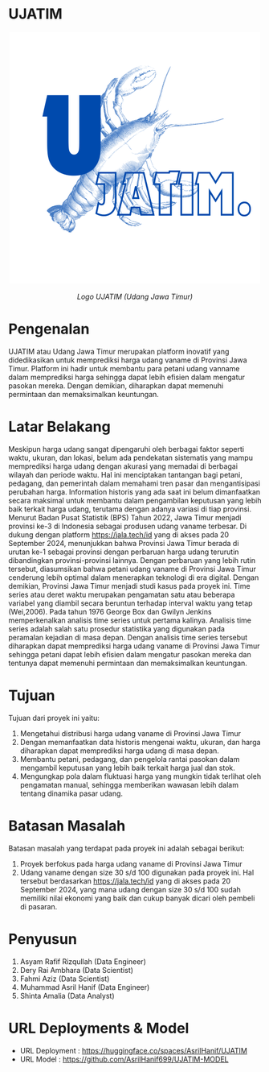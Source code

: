 # UJATIM

<p align="center">
  <img src="logo.png" alt="Udang Jawa Timur">
</p>

<p align="center"><i>Logo UJATIM (Udang Jawa Timur)</i></p>

# Pengenalan 

UJATIM atau Udang Jawa Timur merupakan platform inovatif yang didedikasikan untuk memprediksi harga udang vaname di Provinsi Jawa Timur. Platform ini hadir untuk membantu para petani udang vanname dalam memprediksi harga sehingga dapat lebih efisien dalam mengatur pasokan mereka. Dengan demikian, diharapkan dapat memenuhi permintaan dan memaksimalkan keuntungan.

# Latar Belakang 

Meskipun harga udang sangat dipengaruhi oleh berbagai faktor seperti waktu, ukuran, dan lokasi, belum ada pendekatan sistematis yang mampu memprediksi harga udang dengan akurasi yang memadai di berbagai wilayah dan periode waktu. Hal ini menciptakan tantangan bagi petani, pedagang, dan pemerintah dalam memahami tren pasar dan mengantisipasi perubahan harga. Information historis yang ada saat ini belum dimanfaatkan secara maksimal untuk membantu dalam pengambilan keputusan yang lebih baik terkait harga udang, terutama dengan adanya variasi di tiap provinsi. Menurut Badan Pusat Statistik (BPS) Tahun 2022, Jawa Timur menjadi provinsi ke-3 di Indonesia sebagai produsen udang vaname terbesar. Di dukung dengan platform https://jala.tech/id yang di akses pada 20 September 2024, menunjukkan bahwa Provinsi Jawa Timur berada di urutan ke-1 sebagai provinsi dengan perbaruan harga udang terurutin dibandingkan provinsi-provinsi lainnya. Dengan perbaruan yang lebih rutin tersebut, diasumsikan bahwa petani udang vaname di Provinsi Jawa Timur cenderung lebih optimal dalam menerapkan teknologi di era digital. Dengan demikian, Provinsi Jawa Timur menjadi studi kasus pada proyek ini. 
Time series atau deret waktu merupakan pengamatan satu atau beberapa
variabel yang diambil secara beruntun terhadap interval waktu yang tetap (Wei,2006). Pada tahun 1976 George Box dan Gwilyn Jenkins memperkenalkan
analisis time series untuk pertama kalinya. Analisis time series adalah salah satu prosedur statistika yang digunakan pada peramalan kejadian di masa depan. Dengan analisis time series tersebut diharapkan dapat memprediksi harga udang vaname di Provinsi Jawa Timur sehingga petani dapat lebih efisien dalam mengatur pasokan mereka dan tentunya dapat memenuhi permintaan dan memaksimalkan keuntungan.

# Tujuan 

Tujuan dari proyek ini yaitu:
1. Mengetahui distribusi harga udang vaname di Provinsi Jawa Timur 
2. Dengan memanfaatkan data historis mengenai waktu, ukuran, dan harga diharapkan dapat memprediksi harga udang di masa depan.
3. Membantu petani, pedagang, dan pengelola rantai pasokan dalam mengambil keputusan yang lebih baik terkait harga jual dan stok.
4. Mengungkap pola dalam fluktuasi harga yang mungkin tidak terlihat oleh pengamatan manual, sehingga memberikan wawasan lebih dalam tentang dinamika pasar udang.

# Batasan Masalah

Batasan masalah yang terdapat pada proyek ini adalah sebagai berikut: 
1. Proyek berfokus pada harga udang vaname di Provinsi Jawa Timur 
2. Udang vaname dengan size 30 s/d 100 digunakan pada proyek ini. Hal tersebut berdasarkan https://jala.tech/id yang di akses pada 20 September 2024, yang mana udang dengan size 30 s/d 100 sudah memiliki nilai ekonomi yang baik dan cukup banyak dicari oleh pembeli di pasaran. 

# Penyusun 
1. Asyam Rafif Rizqullah (Data Engineer)
2. Dery Rai Ambhara (Data Scientist)
3. Fahmi Aziz (Data Scientist)
4. Muhammad Asril Hanif (Data Engineer)
5. Shinta Amalia (Data Analyst)

# URL Deployments & Model
- URL Deployment : https://huggingface.co/spaces/AsrilHanif/UJATIM
- URL Model : https://github.com/AsrilHanif699/UJATIM-MODEL